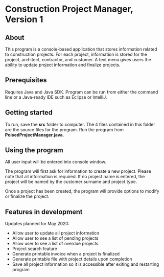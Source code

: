 # Construction Project Manager, Version 1

## About
This program is a console-based application that stores information related to construction projects. For each project, information is stored for the project, architect, contractor, and customer. A text menu gives users the ability to update project information and finalize projects.

## Prerequisites

Requires Java and Java SDK.
Program can be run from either the command line or a Java-ready IDE such as Eclipse or IntelliJ.


## Getting started

To run, save the **src** folder to computer. The 4 files contained in this folder are the source files for the program. Run the program from **PoisedProjectManager.java**.

## Using the program
All user input will be entered into console window.

The program will first ask for information to create a new project. Please note that all information is required.
If no project name is entered, the project will be named by the customer surname and project type.

Once a project has been created, the program will provide options to modify or finalize the project.

## Features in development
Updates planned for May 2020:
- Allow user to update all project information
- Allow user to see a list of pending projects
- Allow user to see a list of overdue projects
- Project search feature
- Generate printable invoice when a project is finalized
- Generate printable file with project details upon completion
- Save all project information so it is accessible after exiting and restarting program
